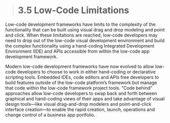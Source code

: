 > # **3.5** Low-Code Limitations

Low-code development frameworks have limits to the complexity of the functionality that can be built using visual drag and drop modeling and point and click. When these limitations are reached, low-code developers may need to drop out of the low-code visual development environment and build the complex functionality using a hand-coding Integrated Development Environment (IDE) and APIs accessible from within the low-code app development framework.

Modern low-code development frameworks have now evolved to allow low-code developers to choose to work in either hand-coding or declarative scripting tools. Embedded IDEs, code editors and APIs free developers to build features outside of the low-code platform’s framework but manage that code within the low-code framework project tools. “Code behind” approaches allow low-code developers to swap back and forth between graphical and hand-coding views of their apps and take advantage of visual design tools—like visual drag-and-drop modelers and point-and-click interface creation—to enable the rapid creation, launch, operations and change control of a business app portfolio.